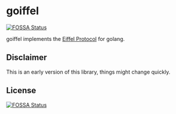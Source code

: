 # goiffel
[![FOSSA Status](https://app.fossa.io/api/projects/git%2Bgithub.com%2Ffuruholm%2Fgoiffel.svg?type=shield)](https://app.fossa.io/projects/git%2Bgithub.com%2Ffuruholm%2Fgoiffel?ref=badge_shield)


goiffel implements the [Eiffel Protocol](https://github.com/Ericsson/eiffel) for golang.

## Disclaimer

This is an early version of this library, things might change quickly.



## License
[![FOSSA Status](https://app.fossa.io/api/projects/git%2Bgithub.com%2Ffuruholm%2Fgoiffel.svg?type=large)](https://app.fossa.io/projects/git%2Bgithub.com%2Ffuruholm%2Fgoiffel?ref=badge_large)